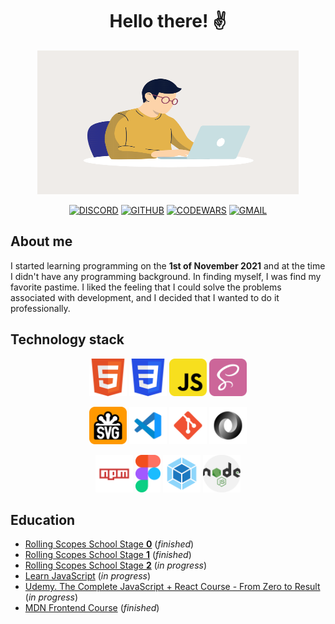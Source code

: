 <h1 align="center">Hello there! ✌️</h1>

<p align="center">
<img src="./assets/Working.gif" width="418" height="230">
</p>
<div align="center">

[![DISCORD](https://img.shields.io/badge/-DISCORD-111?style=for-the-badge&logo=discord)](https://discordapp.com/users/914031014802759711/)
[![GITHUB](https://img.shields.io/badge/-GITHUB-111?style=for-the-badge&logo=github)](https://github.com/Ageraowls)
[![CODEWARS](https://img.shields.io/badge/-CODEWARS-111?style=for-the-badge&logo=codewars)](https://www.codewars.com/users/Ageraowls)
[![GMAIL](https://img.shields.io/badge/-GMAIL-111?style=for-the-badge&logo=gmail)](mailto:shumeiko.drew@gmail.com)

</div>

## About me

I started learning programming on the **1st of November 2021** and at the time I didn't have any programming background. In finding myself, I was find my favorite pastime. I liked the feeling that I could solve the problems associated with development, and I decided that I wanted to do it professionally.

## Technology stack

<div align="center">
<img src="./assets/html.svg" alt="HTML5" width="60"> <img src="./assets/css.svg" alt="CSS3" width="60"> <img src="./assets/js.svg" alt="JavaScript" width="60"> <img src="./assets/sass.svg" alt="SASS" width="60">

<img src="./assets/svg.svg" alt="SVG" width="60"> <img src="./assets/vscode.svg" alt="VSCODE" width="60"> <img src="./assets/git.svg" alt="GIT" width="60"> <img src="./assets/json.svg" alt="json" width="60">

<img src="./assets/npm.svg" alt="npm" width="60"> <img src="./assets/figma.svg" alt="figma" width="40"> <img src="./assets/webpack.svg" alt="webpack" width="60"> <img src="./assets/node.svg" alt="nodejs" width="60">

</div>

## Education

- [Rolling Scopes School Stage **0**](https://rs.school/js-stage0/) (_finished_)
- [Rolling Scopes School Stage **1**](https://rs.school/js/) (_finished_)
- [Rolling Scopes School Stage **2**](https://rs.school/js/) (_in progress_)
- [Learn JavaScript](https://learn.javascript.ru/) (_in progress_)
- [Udemy. The Complete JavaScript + React Course - From Zero to Result](https://www.udemy.com/course/javascript_full/) (_in progress_)
- [MDN Frontend Course](https://developer.mozilla.org/ru/docs/Learn/Front-end_web_developer) (_finished_)
